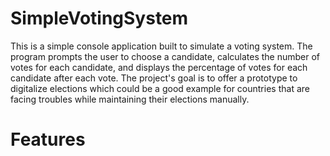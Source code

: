 # SimpleVotingSystem
This is a simple console application built to simulate a voting system. The program prompts the user to choose a candidate, calculates the number of votes for each candidate, and displays the percentage of votes for each candidate after each vote.
The project's goal is to offer a prototype to digitalize elections which could be a good example for countries that are facing troubles while maintaining their elections manually.
# Features


